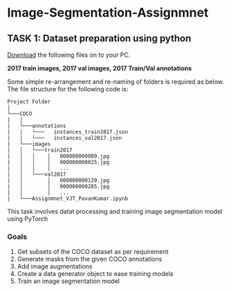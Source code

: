 # Image-Segmentation-Assignmnet

## TASK 1: Dataset preparation using python

[Download](http://cocodataset.org/#download "Download COCO") the following files on to your PC. 

**2017 train images, 2017 val images, 2017 Train/Val annotations**

Some simple re-arrangement and re-naming of folders is required as below. The file structure for the following code is:
```
Project Folder
│
└───COCO
|   |
|   └───annotations
|   |   └───   instances_train2017.json
|   |   └───   instances_val2017.json   
|   └───images
|   │   └───train2017
|   │   │    │   000000000009.jpg
|   │   │    │   000000000025.jpg
|   │   │    │   ...
|   │   └───val2017   
|   │        │   000000000139.jpg
|   │        │   000000000285.jpg
|   │        │   ...
|   └───Assignmnet_VJT_PavanKumar.ipynb
```

This task involves datat processing and training image segmentation model using PyTorch
### Goals
1) Get subsets of the COCO dataset as per requirement  
2) Generate masks from the given COCO annotations  
3) Add image augmentations  
4) Create a data generator object to ease training models
5) Train an image segmentation model
